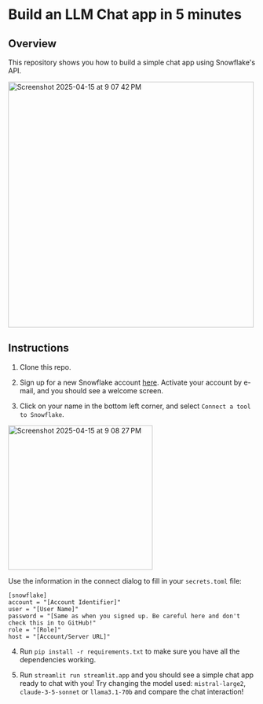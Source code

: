 # Build an LLM Chat app in 5 minutes 
## Overview

This repository shows you how to build a simple chat app using Snowflake's API. 

<img width="500" alt="Screenshot 2025-04-15 at 9 07 42 PM" src="https://github.com/user-attachments/assets/77d46ef8-a4c8-481e-b07c-a81f4c6bbaed" />

## Instructions 

1. Clone this repo.

2. Sign up for a new Snowflake account [here](https://mlh.link/snowflake-signup). Activate your account by e-mail, and you should see a welcome screen. 
  
3. Click on your name in the bottom left corner, and select `Connect a tool to Snowflake`.

 <img width="294" alt="Screenshot 2025-04-15 at 9 08 27 PM" src="https://github.com/user-attachments/assets/d485f628-e397-4869-82d7-c5e1c1af24c0" />
  
  Use the information in the connect dialog to fill in your `secrets.toml` file: 

  ```
[snowflake]
account = "[Account Identifier]"
user = "[User Name]"
password = "[Same as when you signed up. Be careful here and don't check this in to GitHub!"
role = "[Role]"
host = "[Account/Server URL]"
```

4. Run `pip install -r requirements.txt` to make sure you have all the dependencies working.

5. Run `streamlit run streamlit.app` and you should see a simple chat app ready to chat with you! Try changing the model used: `mistral-large2`, `claude-3-5-sonnet` or `llama3.1-70b` and compare the chat interaction! 

